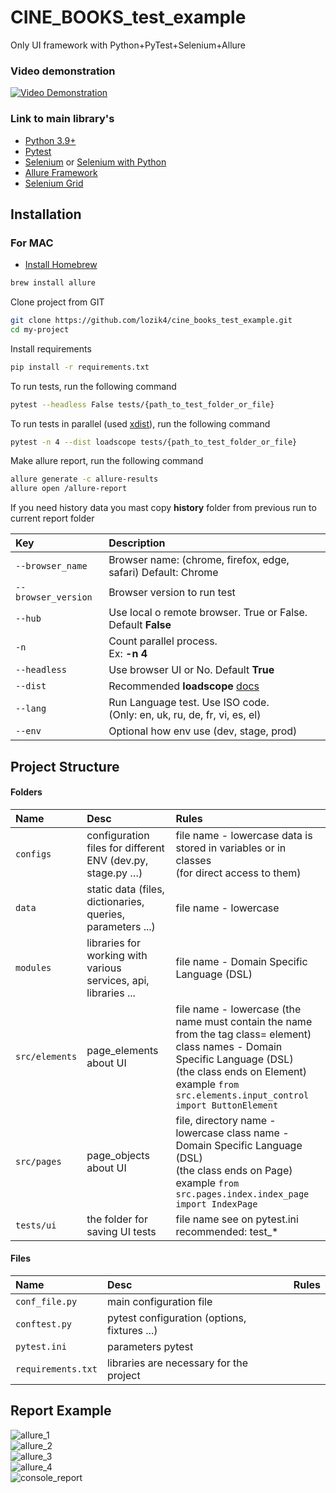 # CINE_BOOKS_test_example
Only UI framework with Python+PyTest+Selenium+Allure
### Video demonstration
[![Video Demonstration](https://github.com/lozik4/cine_books_test_example/blob/main/example/allure_1.png)](https://drive.google.com/file/d/1VC6DaPyGEJNMcRNgVJkHDFQoNFl2gsnN/view?usp=share_link)



### Link to main library's
* [Python 3.9+](https://www.python.org/)
* [Pytest](https://docs.pytest.org/en/7.2.x/contents.html)
* [Selenium](https://www.selenium.dev/documentation/webdriver/) or [Selenium with Python](https://selenium-python.readthedocs.io/)
* [Allure Framework](https://docs.qameta.io/allure/#_python)
* [Selenium Grid](https://www.selenium.dev/documentation/grid/)


## Installation

### For MAC

- [Install Homebrew](http://osxdaily.com/2018/03/07/how-install-homebrew-mac-os/)

```bash
brew install allure
```

Clone project from GIT

```bash
git clone https://github.com/lozik4/cine_books_test_example.git
cd my-project
```

Install requirements

```bash
pip install -r requirements.txt
```

To run tests, run the following command

```bash
pytest --headless False tests/{path_to_test_folder_or_file}
```

To run tests in parallel (used [xdist](https://pypi.org/project/pytest-xdist/)), run the following command

```bash
pytest -n 4 --dist loadscope tests/{path_to_test_folder_or_file}
```

Make allure report, run the following command

```bash
allure generate -c allure-results
allure open /allure-report
```
If you need history data you mast copy **history** folder from previous run to current report folder

| Key                 | Description                                                                                        |
|:--------------------|:---------------------------------------------------------------------------------------------------|
| `--browser_name`    | Browser name: (chrome, firefox, edge, safari) Default: Chrome                                      |
| `--browser_version` | Browser version to run test                                                                        |
| `--hub`             | Use local o remote browser. True or False. <br>Default **False**                                   |
| `-n`                | Count parallel process. <br>Ex: **-n 4**                                                           |
| `--headless`        | Use browser UI or No. Default **True**                                                             |
| `--dist`            | Recommended **loadscope**  [docs](https://pytest-xdist.readthedocs.io/en/latest/distribution.html) |
| `--lang`            | Run Language test. Use ISO code. <br>(Only: en, uk, ru, de, fr, vi, es, el)                        |
| `--env`             | Optional how env use (dev, stage, prod)                                                            |

## Project Structure

#### Folders

| Name            | Desc                                                            | Rules                                                                                                                                                                                                                              |
|:----------------|:----------------------------------------------------------------|:-----------------------------------------------------------------------------------------------------------------------------------------------------------------------------------------------------------------------------------|
| `configs`       | configuration files for different ENV (dev.py, stage.py …)      | file name - lowercase data is stored in variables or in classes<br/>(for direct access to them)                                                                                                                                    |
| `data`          | static data (files, dictionaries, queries, parameters ...)      | file name - lowercase                                                                                                                                                                                                              |
| `modules`       | libraries for working with various services, api, libraries ... | file name - Domain Specific Language (DSL)                                                                                                                                                                                         |
| `src/elements`  | page_elements about UI                                          | file name - lowercase (the name must contain the name from the tag class= element)<br/>class names - Domain Specific Language (DSL)<br/>(the class ends on Element) example `from src.elements.input_control import ButtonElement` |
| `src/pages`     | page_objects about UI                                           | file, directory name - lowercase class name - Domain Specific Language (DSL)<br/>(the class ends on Page) example `from src.pages.index.index_page import IndexPage`                                                               |
| `tests/ui`      | the folder for saving UI tests                                  | file name see on pytest.ini recommended: test_*                                                                                                                                                                                    |

#### Files
| Name               | Desc                                         | Rules |
|:-------------------|:---------------------------------------------|:------|
| `conf_file.py`     | main configuration file                      |       |
| `conftest.py`      | pytest configuration (options, fixtures ...) |       |
| `pytest.ini`       | parameters pytest                            |       |
| `requirements.txt` | libraries are necessary for the project      |       |

## Report Example

![allure_1](https://github.com/lozik4/cine_books_test_example/blob/main/example/allure_1.png) <br>
![allure_2](https://github.com/lozik4/cine_books_test_example/blob/main/example/allure_2.png) <br>
![allure_3](https://github.com/lozik4/cine_books_test_example/blob/main/example/allure_3.png) <br>
![allure_4](https://github.com/lozik4/cine_books_test_example/blob/main/example/allure_4.png) <br>
![console_report](https://github.com/lozik4/cine_books_test_example/blob/main/example/console_1.png) <br>


